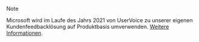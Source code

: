 > [!NOTE]
> Microsoft wird im Laufe des Jahrs 2021 von UserVoice zu unserer eigenen Kundenfeedbacklösung auf Produktbasis umverwenden. [Weitere Informationen](https://support.microsoft.com/topic/-pages-430e1a78-e016-472a-a10f-dc2a3df3450a).
